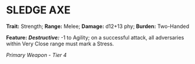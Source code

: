 ﻿---
tags:
  - Item
  - Weapon
name: 'SLEDGE AXE'
trait: 'Strength'
range: 'Melee'
damage: 'd12+13 phy'
burden: 'Two-Handed'
feat_name: 'Destructive'
feat_text: '-1 to Agility; on a successful attack, all adversaries within Very Close range must mark a Stress.'
primary_or_secondary: 'Primary Weapon'
tier: 4
---

# SLEDGE AXE

**Trait:** Strength; **Range:** Melee; **Damage:** d12+13 phy; **Burden:** Two-Handed

**Feature:** ***Destructive:*** -1 to Agility; on a successful attack, all adversaries within Very Close range must mark a Stress.

*Primary Weapon - Tier 4*
